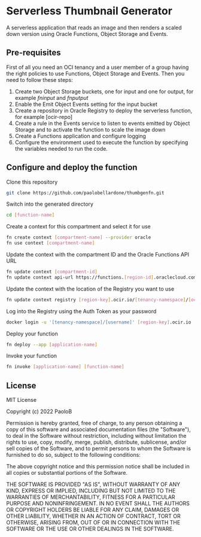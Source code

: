 # Serverless Thumbnail Generator

A serverless application that reads an image and then renders a scaled down version using Oracle Functions, Object Storage and Events.

## Pre-requisites

First of all you need an OCI tenancy and a user member of a group having the right policies to use Functions, Object Storage and Events. Then you need to follow these steps:

1. Create two Object Storage buckets, one for input and one for output, for example *fninput* and *fnputput*
2. Enable the Emit Object Events setting for the input bucket
3. Create a repository in Oracle Registry to deploy the serverless function, for example [ocir-repo]
4. Create a rule in the Events service to listen to events emitted by Object Storage and to activate the function to scale the image down
5. Create a Functions application and configure logging
6. Configure the environment used to execute the function by specifying the variables needed to run the code.

## Configure and deploy the function

Clone this repository

```sh
git clone https://github.com/paolobellardone/thumbgenfn.git
```

<!--
Initialize your function

```sh
fn init --runtime java [function-name]
```
-->

Switch into the generated directory

```sh
cd [function-name]
```

Create a context for this compartment and select it for use

```sh
fn create context [compartment-name] --provider oracle
fn use context [compartment-name]
```

Update the context with the compartment ID and the Oracle Functions API URL

```sh
fn update context [compartment-id]
fn update context api-url https://functions.[region-id].oraclecloud.com
```

Update the context with the location of the Registry you want to use

```sh
fn update context registry [region-key].ocir.io/[tenancy-namespace]/[ocir-repo]
```

Log into the Registry using the Auth Token as your password

```sh
docker login -u '[tenancy-namespace]/[username]' [region-key].ocir.io
```

Deploy your function

```sh
fn deploy --app [application-name]
```

Invoke your function

```sh
fn invoke [application-name] [function-name]
```

## License

MIT License

Copyright (c) 2022 PaoloB

Permission is hereby granted, free of charge, to any person obtaining a copy
of this software and associated documentation files (the "Software"), to deal
in the Software without restriction, including without limitation the rights
to use, copy, modify, merge, publish, distribute, sublicense, and/or sell
copies of the Software, and to permit persons to whom the Software is
furnished to do so, subject to the following conditions:

The above copyright notice and this permission notice shall be included in all
copies or substantial portions of the Software.

THE SOFTWARE IS PROVIDED "AS IS", WITHOUT WARRANTY OF ANY KIND, EXPRESS OR
IMPLIED, INCLUDING BUT NOT LIMITED TO THE WARRANTIES OF MERCHANTABILITY,
FITNESS FOR A PARTICULAR PURPOSE AND NONINFRINGEMENT. IN NO EVENT SHALL THE
AUTHORS OR COPYRIGHT HOLDERS BE LIABLE FOR ANY CLAIM, DAMAGES OR OTHER
LIABILITY, WHETHER IN AN ACTION OF CONTRACT, TORT OR OTHERWISE, ARISING FROM,
OUT OF OR IN CONNECTION WITH THE SOFTWARE OR THE USE OR OTHER DEALINGS IN THE
SOFTWARE.
